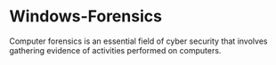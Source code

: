 # Windows-Forensics
Computer forensics is an essential field of cyber security that involves gathering evidence of activities performed on computers.

